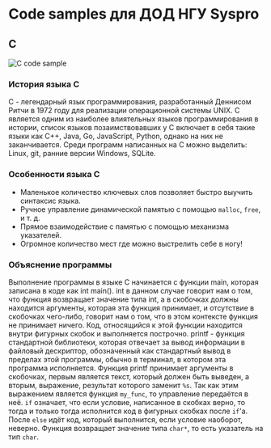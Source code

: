 # Code samples для ДОД НГУ Syspro

## C

![C code sample](/home/faye/Documents/dod/code_samples/c_ub.png)

### История языка C

C - легендарный язык программирования, разработанный Деннисом Ритчи в 1972 году для реализации операционной системы UNIX. C является одним из наиболее влиятельных языков программирования в истории, список языков позаимствовавших у C включает в себя такие языки как C++, Java, Go, JavaScript, Python, однако на них не заканчивается. Среди программ написанных на C можно выделить: Linux, git, ранние версии Windows, SQLite.

### Особенности языка C

-  Маленькое количество ключевых слов позволяет быстро выучить синтаксис языка.
- Ручное управление динамической памятью с помощью `malloc`, `free`, и т. д.
- Прямое взаимодействие с памятью с помощью механизма указателей.
- Огромное количество мест где можно выстрелить себе в ногу!

### Объяснение программы

Выполнение программы в языке C начинается с функции main, которая записана в коде как int main(). int в данном случае говорит нам о том, что функция возвращает значение типа int, а в скобочках должны находится аргументы, которая эта функция принимает, и отсутствие в скобочках чего-либо, говорит нам о том, что в этом контексте функция не принимает ничего. Код, относящийся к этой функции находится внутри фигурных скобок и выполняется построчно. printf - функция стандартной библиотеки, которая отвечает за вывод информации в файловый дескриптор, обозначенный как стандартный вывод в пределах этой программы, обычно в терминал, в котором эта программа исполняется. Функция printf принимает аргументы в скобочках, первым является текст, который должен быть выведен, а вторым, выражение, результат которого заменит `%s`. Так как этим выражением является функция `my_func`, то управление передаётся в неё. `if` означает, что если условие, написанное в скобках верно, то тогда и только тогда исполнится код в фигурных скобках после `if`'а. После `else` идёт код, который выполнится, если условие наоборот, неверно. Функция возвращает значение типа `char*`, то есть указатель на тип `char`.





